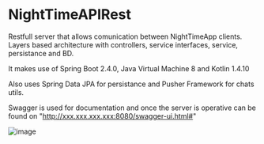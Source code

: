 # NightTimeAPIRest

Restfull server that allows comunication between NightTimeApp clients.
Layers based architecture with controllers, service interfaces, service, persistance and BD.

It makes use of Spring Boot 2.4.0, Java Virtual Machine 8 and Kotlin 1.4.10

Also uses Spring Data JPA for persistance and Pusher Framework for chats utils.

Swagger is used for documentation and once the server is operative can be found on  "http://xxx.xxx.xxx.xxx:8080/swagger-ui.html#"

![image](https://user-images.githubusercontent.com/25320719/125988942-969eb60b-28fa-4d20-b423-e442d8737b92.png)


